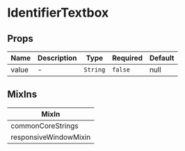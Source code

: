# IdentifierTextbox

## Props

<!-- @vuese:IdentifierTextbox:props:start -->
|Name|Description|Type|Required|Default|
|---|---|---|---|---|
|value|-|`String`|`false`|null|

<!-- @vuese:IdentifierTextbox:props:end -->


## MixIns

<!-- @vuese:IdentifierTextbox:mixIns:start -->
|MixIn|
|---|
|commonCoreStrings|
|responsiveWindowMixin|

<!-- @vuese:IdentifierTextbox:mixIns:end -->
